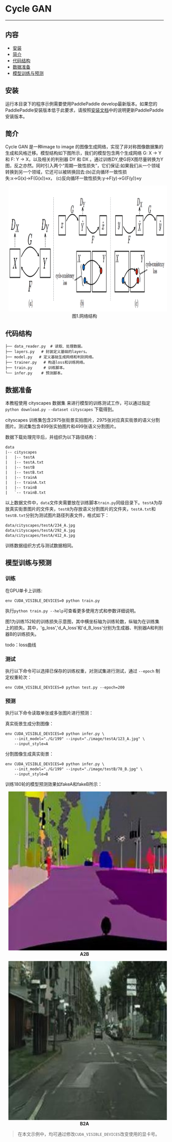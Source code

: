 # Cycle GAN
---
## 内容

- [安装](#安装)
- [简介](#简介)
- [代码结构](#代码结构)
- [数据准备](#数据准备)
- [模型训练与预测](#模型训练与预测)

## 安装

运行本目录下的程序示例需要使用PaddlePaddle develop最新版本。如果您的PaddlePaddle安装版本低于此要求，请按照[安装文档](http://www.paddlepaddle.org/docs/develop/documentation/zh/build_and_install/pip_install_cn.html)中的说明更新PaddlePaddle安装版本。

## 简介
Cycle GAN 是一种image to image 的图像生成网络，实现了非对称图像数据集的生成和风格迁移。模型结构如下图所示，我们的模型包含两个生成网络 G: X → Y 和 F: Y → X，以及相关的判别器 DY 和 DX 。通过训练DY,使G将X图尽量转换为Y图，反之亦然。同时引入两个“周期一致性损失”，它们保证:如果我们从一个领域转换到另一个领域，它还可以被转换回去:(b)正向循环一致性损失:x→G(x)→F(G(x))≈x， (c)反向循环一致性损失:y→F(y)→G(F(y))≈y

<p align="center">
<img src="image/net.png" height=400 width=600 hspace='10'/> <br />
图1.网络结构
</p>


## 代码结构
```
├── data_reader.py  # 读取、处理数据。
├── layers.py   # 封装定义基础的layers。
├── model.py   # 定义基础生成网络和判别网络。
├── trainer.py   # 构造loss和训练网络。
├── train.py     # 训练脚本。
└── infer.py    # 预测脚本。
```


## 数据准备

本教程使用 cityscapes 数据集 来进行模型的训练测试工作，可以通过指定 `python download.py --dataset cityscapes` 下载得到。

cityscapes 训练集包含2975张街景实拍图片，2975张对应真实街景的语义分割图片。测试集包含499张实拍图片和499张语义分割图片。

数据下载处理完毕后，并组织为以下路径结构：

```
data
|-- cityscapes
|   |-- testA
|   |-- testA.txt
|   |-- testB
|   |-- testB.txt
|   |-- trainA
|   |-- trainA.txt
|   |-- trainB
|   `-- trainB.txt

```

以上数据文件中，`data`文件夹需要放在训练脚本`train.py`同级目录下。`testA`为存放真实街景图片的文件夹，`testB`为存放语义分割图片的文件夹，`testA.txt`和`testB.txt`分别为测试图片路径列表文件，格式如下：

```
data/cityscapes/testA/234_A.jpg
data/cityscapes/testA/292_A.jpg
data/cityscapes/testA/412_A.jpg
```

训练数据组织方式与测试数据相同。


## 模型训练与预测

### 训练

在GPU单卡上训练:

```
env CUDA_VISIBLE_DEVICES=0 python train.py
```

执行`python train.py --help`可查看更多使用方式和参数详细说明。

图1为训练152轮的训练损失示意图，其中横坐标轴为训练轮数，纵轴为在训练集上的损失。其中，'g_loss','d_A_loss'和'd_B_loss'分别为生成器、判别器A和判别器B的训练损失。

todo：loss曲线

### 测试

执行以下命令可以选择已保存的训练权重，对测试集进行测试，通过 `--epoch` 制定权重轮次：

```
env CUDA_VISIBLE_DEVICES=0 python test.py --epoch=200
```


### 预测

执行以下命令读取单张或多张图片进行预测：

真实街景生成分割图像：

```
env CUDA_VISIBLE_DEVICES=0 python infer.py \
    --init_model="./G/199" --input="./image/testA/123_A.jpg" \
    --input_style=A 
```

分割图像生成真实街景：

```
env CUDA_VISIBLE_DEVICES=0 python infer.py \
    --init_model="./G/199" --input="./image/testB/78_B.jpg" \
    --input_style=B 
```

训练180轮的模型预测效果如fakeA和fakeB所示：


<p align="center">
<img src="image/A2B.jpg" width="620" hspace='10'/> <br/>
<strong>A2B</strong>
</p>


<p align="center">
<img src="image/B2A.jpg" width="620" hspace='10'/> <br/>
<strong>B2A</strong>
</p>

>在本文示例中，均可通过修改`CUDA_VISIBLE_DEVICES`改变使用的显卡号。
